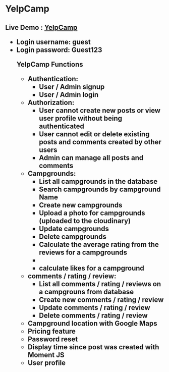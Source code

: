 # YelpCamp

<h2>Live Demo : <a href= "https://yelpcamp-mahadi1.herokuapp.com/">YelpCamp</a>

<ul>
    <li>Login username: guest</li>
    <li>Login password: Guest123</li>

<b>YelpCamp Functions</b>

<ul>
    <li>Authentication:
        <ul>
            <li>User / Admin signup</li>
            <li>User / Admin login</li>
        </ul>
    </li>
    <li>Authorization:
        <ul>
            <li>User cannot create new posts or view user profile without being authenticated</li>
            <li>User cannot edit or delete existing posts and comments created by other users
            </li>
            <li>Admin can manage all posts and comments</li>
        </ul>
    </li>
        <li>Campgrounds:
        <ul>
            <li>List all campgrounds in the database</li>
            <li>Search campgrounds by campground Name
            </li>
            <li>Create new campgrounds</li>
            <li>Upload a photo for campgrounds (uploaded to the cloudinary)</li>
            <li>Update campgrounds</li>
            <li>Delete campgrounds</li>
            <li>Calculate the average rating from the reviews for a campgrounds<li>
            <li>calculate likes for a campground</li>
        </ul>
        </li>
        <li>comments / rating / review:
        <ul>
            <li>List all comments / rating / reviews on a campgrouns from database</li>
            <li>Create new comments / rating / review</li>
            <li>Update comments / rating / review</li>
            <li>Delete comments / rating / review</li>
        </ul>
        </li>
        <li>Campground location with Google Maps</li>
        <li>Pricing feature</li>
        <li>Password reset </li>
        <li>Display time since post was created with Moment JS </li>
        <li>User profile</li>
</ul>
